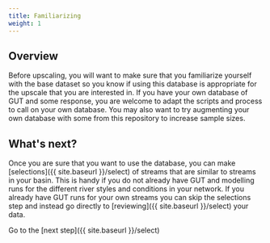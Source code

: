 ```yaml
---
title: Familiarizing
weight: 1
---
```


## Overview

Before upscaling, you will want to make sure that you familiarize yourself with the base dataset so you know if using this database is appropriate for the upscale that you are interested in. If you have your own database of GUT and some response, you are welcome to adapt the scripts and process to call on your own database. You may also want to try augmenting your own database with some from this repository to increase sample sizes.

## What's next?
Once you are sure that you want to use the database, you can make [selections]({{ site.baseurl }}/select) of streams that are similar to streams in your basin. This is handy if you do not already have GUT and modelling runs for the different river styles and conditions in your network. If you already have GUT runs for your own streams you  can skip the selections step and instead go directly to [reviewing]({{ site.baseurl }}/select) your data.

Go to the [next step]({{ site.baseurl }}/select)

